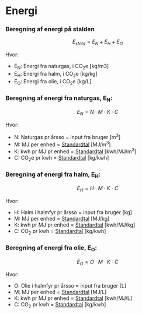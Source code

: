 # **Energi**

### **Beregning af energi på stalden** 

$$ E_{stald} = E_{N} + E_{H} + E_{O} $$

Hvor: 

 * E<sub>N</sub>: Energi fra naturgas, i CO<sub>2</sub>e [kg/m3]
 * E<sub>H</sub>: Energi fra halm, i CO<sub>2</sub>e [kg/kg]
 * E<sub>O</sub>: Energi fra olie, i CO<sub>2</sub>e [kg/L]

### **Beregning af energi fra naturgas, E<sub>N</sub>:** 

$$ E_{N} = N \cdot M \cdot K \cdot C $$


Hvor: 

 * N: Naturgas pr årsso = input fra bruger [m<sup>3</sup>]
 * M: MJ per enhed = [Standardtal](https://seges.sharepoint.com/:x:/r/sites/SAFprojeketet/_layouts/15/Doc.aspx?sourcedoc=%7B55DC573E-DF3A-4BB4-BA90-49438C005785%7D&file=Formler%20til%20PORK%202.0%20med%20foderberegner.xlsx&activeCell=%27Konv.-Inddata%27!I26&action=embedview) [MJ/m<sup>3</sup>]
 * K: kwh pr MJ pr enhed = [Standardtal](https://seges.sharepoint.com/:x:/r/sites/SAFprojeketet/_layouts/15/Doc.aspx?sourcedoc=%7B55DC573E-DF3A-4BB4-BA90-49438C005785%7D&file=Formler%20til%20PORK%202.0%20med%20foderberegner.xlsx&activeCell=%27Konv.-Inddata%27!J26&action=embedview) [kwh/MJ/m<sup>3</sup>]
 * C: CO<sub>2</sub>e pr kwh = [Standardtal](https://seges.sharepoint.com/:x:/r/sites/SAFprojeketet/_layouts/15/Doc.aspx?sourcedoc=%7B55DC573E-DF3A-4BB4-BA90-49438C005785%7D&file=Formler%20til%20PORK%202.0%20med%20foderberegner.xlsx&activeCell=%27Konv.-Inddata%27!L26&action=embedview) [kg/kwh]

### **Beregning af energi fra halm, E<sub>H</sub>:** 

$$ E_{H} = H \cdot M \cdot K \cdot C $$

Hvor: 

 * H: Halm i halmfyr pr årsso = input fra bruger [kg]
 * M: MJ per enhed = [Standardtal](https://seges.sharepoint.com/:x:/r/sites/SAFprojeketet/_layouts/15/Doc.aspx?sourcedoc=%7B55DC573E-DF3A-4BB4-BA90-49438C005785%7D&file=Formler%20til%20PORK%202.0%20med%20foderberegner.xlsx&activeCell=%27Konv.-Inddata%27!I27&action=embedview) [MJ/kg]
 * K: kwh pr MJ pr enhed = [Standardtal](https://seges.sharepoint.com/:x:/r/sites/SAFprojeketet/_layouts/15/Doc.aspx?sourcedoc=%7B55DC573E-DF3A-4BB4-BA90-49438C005785%7D&file=Formler%20til%20PORK%202.0%20med%20foderberegner.xlsx&activeCell=%27Konv.-Inddata%27!J27&action=embedview) [kwh/MJ/kg]
 * C: CO<sub>2</sub> pr kwh = [Standardtal](https://seges.sharepoint.com/:x:/r/sites/SAFprojeketet/_layouts/15/Doc.aspx?sourcedoc=%7B55DC573E-DF3A-4BB4-BA90-49438C005785%7D&file=Formler%20til%20PORK%202.0%20med%20foderberegner.xlsx&activeCell=%27Konv.-Inddata%27!L27&action=embedview) [kg/kwh]

 ### **Beregning af energi fra olie, E<sub>O</sub>:** 

$$ E_{O} = O \cdot M \cdot K \cdot C $$

Hvor: 

 * O: Olie i halmfyr pr årsso  = input fra bruger [L]
 * M: MJ per enhed = [Standardtal](https://seges.sharepoint.com/:x:/r/sites/SAFprojeketet/_layouts/15/Doc.aspx?sourcedoc=%7B55DC573E-DF3A-4BB4-BA90-49438C005785%7D&file=Formler%20til%20PORK%202.0%20med%20foderberegner.xlsx&activeCell=%27Konv.-Inddata%27!I28&action=embedview) [MJ/L]
 * K: kwh pr MJ pr enhed = [Standardtal](https://seges.sharepoint.com/:x:/r/sites/SAFprojeketet/_layouts/15/Doc.aspx?sourcedoc=%7B55DC573E-DF3A-4BB4-BA90-49438C005785%7D&file=Formler%20til%20PORK%202.0%20med%20foderberegner.xlsx&activeCell=%27Konv.-Inddata%27!J28&action=embedview) [kwh/MJ/L]
 * C: CO<sub>2</sub> pr kwh = [Standardtal](https://seges.sharepoint.com/:x:/r/sites/SAFprojeketet/_layouts/15/Doc.aspx?sourcedoc=%7B55DC573E-DF3A-4BB4-BA90-49438C005785%7D&file=Formler%20til%20PORK%202.0%20med%20foderberegner.xlsx&activeCell=%27Konv.-Inddata%27!L28&action=embedview) [kg/kwh]




